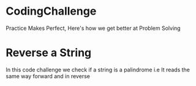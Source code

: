 # CodingChallenge
Practice Makes Perfect, Here's how we get better at Problem Solving

# Reverse a String
In this code challenge we check if a string is a palindrome i.e It reads the same way forward and in reverse
